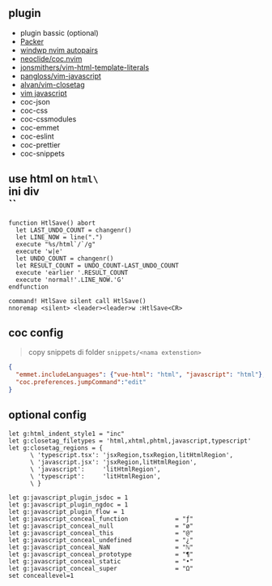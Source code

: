 ## plugin 

- plugin bassic (optional)
- [Packer](https://github.com/wbthomason/packer.nvim)
- [windwp nvim autopairs](https://github.com/windwp/nvim-autopairs)
- [neoclide/coc.nvim](https://github.com/neoclide/coc.nvim)
- [jonsmithers/vim-html-template-literals](https://github.com/jonsmithers/vim-html-template-literals)
- [pangloss/vim-javascript](https://github.com/pangloss/vim-javascript)
- [alvan/vim-closetag](https://github.com/alvan/vim-closetag)
- [vim javascript](https://github.com/pangloss/vim-javascript.git)
- coc-json
- coc-css
- coc-cssmodules
- coc-emmet
- coc-eslint
- coc-prettier
- coc-snippets

## use html on `html\`<div>ini div</div>\``

```vim
function HtlSave() abort
  let LAST_UNDO_COUNT = changenr()
  let LINE_NOW = line(".")
  execute "%s/html`/`/g"
  execute 'w|e'
  let UNDO_COUNT = changenr()
  let RESULT_COUNT = UNDO_COUNT-LAST_UNDO_COUNT
  execute 'earlier '.RESULT_COUNT
  execute 'normal!'.LINE_NOW.'G'
endfunction

command! HtlSave silent call HtlSave()
nnoremap <silent> <leader><leader>w :HtlSave<CR>
```

## coc config
> copy snippets di folder `snippets/<nama extenstion>`
```json
{
  "emmet.includeLanguages": {"vue-html": "html", "javascript": "html"},
  "coc.preferences.jumpCommand":"edit"
}
```
## optional config
```vim
let g:html_indent_style1 = "inc"
let g:closetag_filetypes = 'html,xhtml,phtml,javascript,typescript'
let g:closetag_regions = {
      \ 'typescript.tsx': 'jsxRegion,tsxRegion,litHtmlRegion',
      \ 'javascript.jsx': 'jsxRegion,litHtmlRegion',
      \ 'javascript':     'litHtmlRegion',
      \ 'typescript':     'litHtmlRegion',
      \ }

let g:javascript_plugin_jsdoc = 1
let g:javascript_plugin_ngdoc = 1
let g:javascript_plugin_flow = 1
let g:javascript_conceal_function             = "ƒ"
let g:javascript_conceal_null                 = "ø"
let g:javascript_conceal_this                 = "@"
let g:javascript_conceal_undefined            = "¿"
let g:javascript_conceal_NaN                  = "ℕ"
let g:javascript_conceal_prototype            = "¶"
let g:javascript_conceal_static               = "•"
let g:javascript_conceal_super                = "Ω"
set conceallevel=1
```
